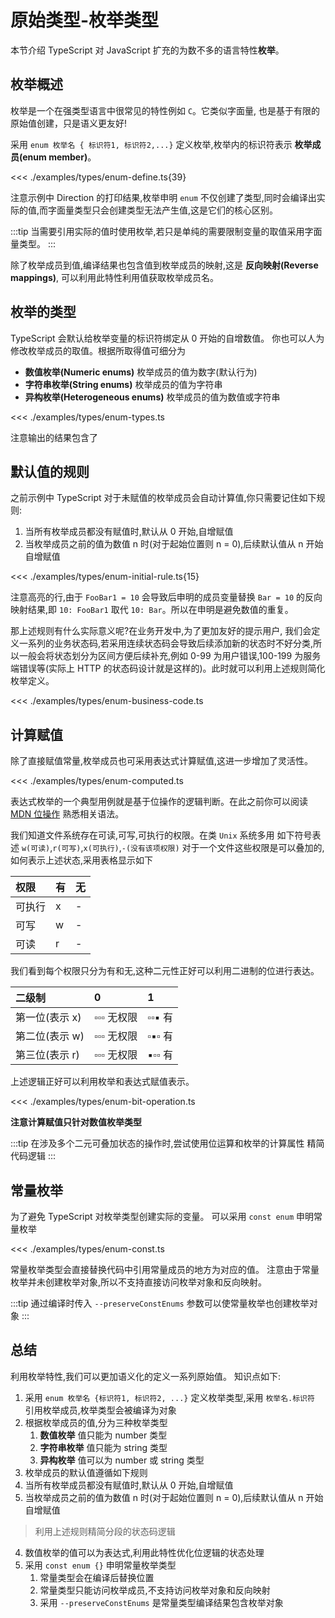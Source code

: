 # 原始类型-枚举类型

本节介绍 TypeScript 对 JavaScript 扩充的为数不多的语言特性**枚举**。

## 枚举概述
枚举是一个在强类型语言中很常见的特性例如 `C`。它类似字面量,
也是基于有限的原始值创建，只是语义更友好!

采用 `enum 枚举名 { 标识符1, 标识符2,...}` 定义枚举,枚举内的标识符表示 **枚举成员(enum member)**。

<<< ./examples/types/enum-define.ts{39}

注意示例中 Direction 的打印结果,枚举申明 `enum` 不仅创建了类型,同时会编译出实际的值,而字面量类型只会创建类型无法产生值,这是它们的核心区别。

:::tip
当需要引用实际的值时使用枚举,若只是单纯的需要限制变量的取值采用字面量类型。
:::

除了枚举成员到值,编译结果也包含值到枚举成员的映射,这是 **反向映射(Reverse mappings)**, 可以利用此特性利用值获取枚举成员名。

## 枚举的类型
TypeScript 会默认给枚举变量的标识符绑定从 0 开始的自增数值。
你也可以人为修改枚举成员的取值。根据所取得值可细分为

* **数值枚举(Numeric enums)** 枚举成员的值为数字(默认行为)
* **字符串枚举(String enums)** 枚举成员的值为字符串
* **异构枚举(Heterogeneous enums)** 枚举成员的值为数值或字符串

<<< ./examples/types/enum-types.ts


注意输出的结果包含了

## 默认值的规则
之前示例中 TypeScript 对于未赋值的枚举成员会自动计算值,你只需要记住如下规则:

1. 当所有枚举成员都没有赋值时,默认从 0 开始,自增赋值
2. 当枚举成员之前的值为数值 n 时(对于起始位置则 n = 0),后续默认值从 n 开始自增赋值


<<< ./examples/types/enum-initial-rule.ts{15}

注意高亮的行,由于 `FooBar1 = 10` 会导致后申明的成员变量替换 `Bar = 10` 的反向映射结果,即 `10: FooBar1` 取代 `10: Bar`。所以在申明是避免数值的重复。

那上述规则有什么实际意义呢?在业务开发中,为了更加友好的提示用户,
我们会定义一系列的业务状态码,若采用连续状态码会导致后续添加新的状态时不好分类,所以一般会将状态划分为区间方便后续补充,例如 0-99 为用户错误,100-199 为服务端错误等(实际上 HTTP 的状态码设计就是这样的)。此时就可以利用上述规则简化枚举定义。

<<< ./examples/types/enum-business-code.ts

## 计算赋值
除了直接赋值常量,枚举成员也可采用表达式计算赋值,这进一步增加了灵活性。

<<< ./examples/types/enum-computed.ts

表达式枚举的一个典型用例就是基于位操作的逻辑判断。在此之前你可以阅读 [MDN 位操作](https://developer.mozilla.org/zh-CN/docs/Web/JavaScript/Reference/Operators/Bitwise_Operators) 熟悉相关语法。

我们知道文件系统存在可读,可写,可执行的权限。在类 `Unix` 系统多用 如下符号表述 `w(可读)`,`r(可写)`,`x(可执行)`,`-(没有该项权限)` 对于一个文件这些权限是可以叠加的,如何表示上述状态,采用表格显示如下

| 权限   | 有   | 无   |
| :----- | :--- | :--- |
| 可执行 | x    | -    |
| 可写   | w    | -    |
| 可读   | r    | -    |

我们看到每个权限只分为有和无,这种二元性正好可以利用二进制的位进行表达。

| 二级制         | 0             | 1         |
| :------------- | :------------ | :-------- |
| 第一位(表示 x) | ▫️▫️▫️ 无权限 | ▫️▫️▪️ 有 |
| 第二位(表示 w) | ▫️▫️▫️ 无权限 | ▫️▪️▫️ 有 |
| 第三位(表示 r) | ▫️▫️▫️ 无权限 | ▪️▫️▫️ 有 |

上述逻辑正好可以利用枚举和表达式赋值表示。

<<< ./examples/types/enum-bit-operation.ts

**注意计算赋值只针对数值枚举类型**

:::tip
在涉及多个二元可叠加状态的操作时,尝试使用位运算和枚举的计算属性
精简代码逻辑
:::

## 常量枚举
为了避免 TypeScript 对枚举类型创建实际的变量。
可以采用 `const enum` 申明常量枚举

<<< ./examples/types/enum-const.ts

常量枚举类型会直接替换代码中引用常量成员的地方为对应的值。
注意由于常量枚举并未创建枚举对象,所以不支持直接访问枚举对象和反向映射。

:::tip
通过编译时传入 `--preserveConstEnums` 参数可以使常量枚举也创建枚举对象
:::

## 总结
利用枚举特性,我们可以更加语义化的定义一系列原始值。
知识点如下:

1. 采用 `enum 枚举名 {标识符1, 标识符2, ...}` 定义枚举类型,采用 `枚举名.标识符` 引用枚举成员,枚举类型会被编译为对象
2. 根据枚举成员的值,分为三种枚举类型
   1. **数值枚举** 值只能为 number 类型
   2. **字符串枚举** 值只能为 string 类型
   3. **异构枚举** 值可以为 number 或 string 类型
3. 枚举成员的默认值遵循如下规则
  1. 当所有枚举成员都没有赋值时,默认从 0 开始,自增赋值
  2. 当枚举成员之前的值为数值 n 时(对于起始位置则 n = 0),后续默认值从 n 开始自增赋值
  > 利用上述规则精简分段的状态码逻辑
4. 数值枚举的值可以为表达式,利用此特性优化位逻辑的状态处理
5. 采用 `const enum {}` 申明常量枚举类型
   1. 常量类型会在编译后替换位置
   2. 常量类型只能访问枚举成员,不支持访问枚举对象和反向映射
   3. 采用 `--preserveConstEnums` 是常量类型编译结果包含枚举对象